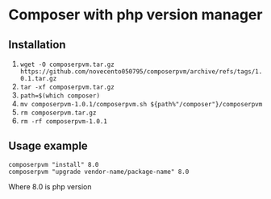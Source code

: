 # Composer with php version manager

## Installation
1. ```wget -O composerpvm.tar.gz https://github.com/novecento050795/composerpvm/archive/refs/tags/1.0.1.tar.gz```
2. ```tar -xf composerpvm.tar.gz```
3. ```path=$(which composer)```
4. ```mv composerpvm-1.0.1/composerpvm.sh ${path%"/composer"}/composerpvm```
5. ```rm composerpvm.tar.gz```
6. ```rm -rf composerpvm-1.0.1```

## Usage example
```
composerpvm "install" 8.0
composerpvm "upgrade vendor-name/package-name" 8.0
```
Where 8.0 is php version
